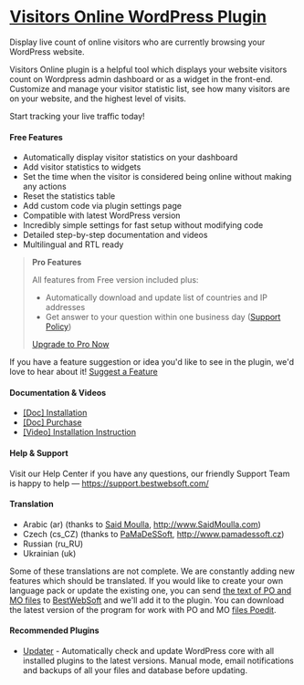 <a href="https://bestwebsoft.com/products/wordpress/plugins/visitors-online/" target=_blank>Visitors Online WordPress Plugin</a>
========================

Display live count of online visitors who are currently browsing your WordPress website.

<p>Visitors Online plugin is a helpful tool which displays your website visitors count on Wordpress admin dashboard or as a widget in the front-end.
Customize and manage your visitor statistic list, see how many visitors are on your website, and the highest level of visits.</p>

<p>Start tracking your live traffic today!</p>


<div class='video'></div>


<h4>Free Features</h4>

<ul>
<li>Automatically display visitor statistics on your dashboard</li>
<li>Add visitor statistics to widgets</li>
<li>Set the time when the visitor is considered being online without making any actions</li>
<li>Reset the statistics table</li>
<li>Add custom code via plugin settings page</li>
<li>Compatible with latest WordPress version </li>
<li>Incredibly simple settings for fast setup without modifying code</li>
<li>Detailed step-by-step documentation and videos</li>
<li>Multilingual and RTL ready</li>
</ul>

<blockquote>
  <p><strong>Pro Features</strong></p>
  
  <p>All features from Free version included plus:</p>
  
  <ul>
  <li>Automatically download and update list of countries and IP addresses</li>
  <li>Get answer to your question within one business day (<a href="https://bestwebsoft.com/support-policy/">Support Policy</a>)</li>
  </ul>
  
  <p><a href="https://bestwebsoft.com/products/wordpress/plugins/visitors-online/?k=a58d73e5dee0c701959b47ea355c6e5b">Upgrade to Pro Now</a></p>
</blockquote>

<p>If you have a feature suggestion or idea you'd like to see in the plugin, we'd love to hear about it! <a href="https://support.bestwebsoft.com/hc/en-us/requests/new">Suggest a Feature</a></p>

<h4>Documentation &#38; Videos</h4>

<ul>
<li><a href="https://docs.google.com/document/d/1-hvn6WRvWnOqj5v5pLUk7Awyu87lq5B_dO-Tv-MC9JQ/">[Doc] Installation</a></li>
<li><a href="https://docs.google.com/document/d/1EUdBVvnm7IHZ6y0DNyldZypUQKpB8UVPToSc_LdOYQI/">[Doc] Purchase</a></li>
<li><a href="https://www.youtube.com/watch?v=izPS7Tbgxqg">[Video] Installation Instruction</a></li>
</ul>

<h4>Help &#38; Support</h4>

<p>Visit our Help Center if you have any questions, our friendly Support Team is happy to help &#8212; <a href="https://support.bestwebsoft.com/">https://support.bestwebsoft.com/</a></p>

<h4>Translation</h4>

<ul>
<li>Arabic (ar) (thanks to <a href="mailto:support@saidmoulla.com">Said Moulla</a>, <a href="http://www.SaidMoulla.com" rel="nofollow">http://www.SaidMoulla.com</a>)</li>
<li>Czech (cs_CZ) (thanks to <a href="mailto:info@pamadessoft.cz">PaMaDeSSoft</a>, <a href="http://www.pamadessoft.cz" rel="nofollow">http://www.pamadessoft.cz</a>)</li>
<li>Russian (ru_RU)</li>
<li>Ukrainian (uk)</li>
</ul>

<p>Some of these translations are not complete. We are constantly adding new features which should be translated. If you would like to create your own language pack or update the existing one, you can send <a href="https://codex.wordpress.org/Translating_WordPress">the text of PO and MO files</a> to <a href="https://support.bestwebsoft.com/hc/en-us/requests/new">BestWebSoft</a> and we'll add it to the plugin. You can download the latest version of the program for work with PO and MO <a href="https://www.poedit.net/download.php">files Poedit</a>.</p>

<h4>Recommended Plugins</h4>

<ul>
<li><a href="https://bestwebsoft.com/products/wordpress/plugins/updater/?k=c2bb0350098ca869742b01301148f8f8">Updater</a> - Automatically check and update WordPress core with all installed plugins to the latest versions. Manual mode, email notifications and backups of all your files and database before updating.</li>
</ul>